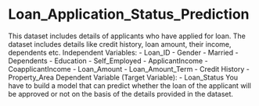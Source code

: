 # Loan_Application_Status_Prediction
This dataset includes details of applicants who have applied for loan. The dataset includes details like credit history, loan amount, their income, dependents etc.   Independent Variables:  - Loan_ID  - Gender  - Married  - Dependents  - Education  - Self_Employed  - ApplicantIncome  - CoapplicantIncome  - Loan_Amount  - Loan_Amount_Term  - Credit History  - Property_Area  Dependent Variable (Target Variable):  - Loan_Status  You have to build a model that can predict whether the loan of the applicant will be approved or not on the basis of the details provided in the dataset. 
